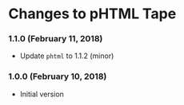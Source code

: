 # Changes to pHTML Tape

### 1.1.0 (February 11, 2018)

- Update `phtml` to 1.1.2 (minor)

### 1.0.0 (February 10, 2018)

- Initial version
